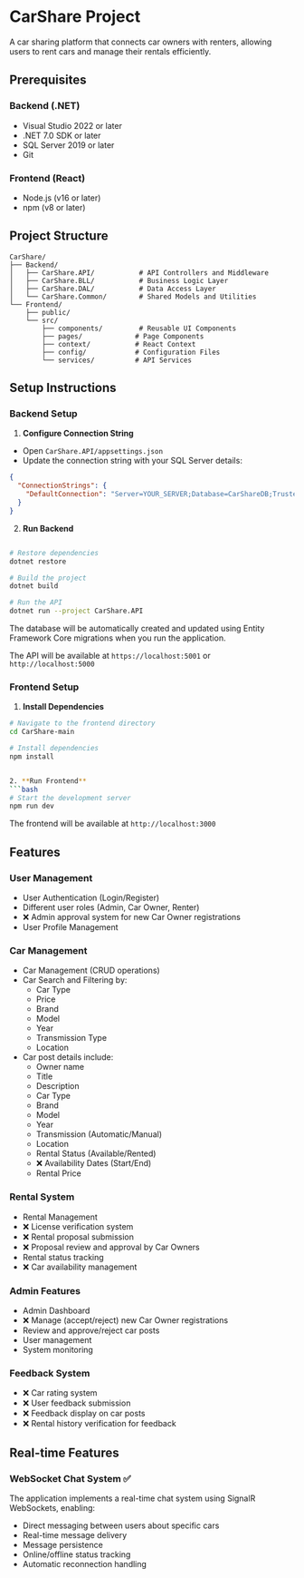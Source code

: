 # CarShare Project

A car sharing platform that connects car owners with renters, allowing users to rent cars and manage their rentals efficiently.

## Prerequisites

### Backend (.NET)
- Visual Studio 2022 or later
- .NET 7.0 SDK or later
- SQL Server 2019 or later
- Git

### Frontend (React)
- Node.js (v16 or later)
- npm (v8 or later)

## Project Structure
```
CarShare/
├── Backend/
│   ├── CarShare.API/           # API Controllers and Middleware
│   ├── CarShare.BLL/           # Business Logic Layer
│   ├── CarShare.DAL/           # Data Access Layer
│   └── CarShare.Common/        # Shared Models and Utilities
└── Frontend/
    ├── public/
    └── src/
        ├── components/         # Reusable UI Components
        ├── pages/             # Page Components
        ├── context/           # React Context
        ├── config/            # Configuration Files
        └── services/          # API Services
```

## Setup Instructions

### Backend Setup

1. **Configure Connection String**
- Open `CarShare.API/appsettings.json`
- Update the connection string with your SQL Server details:
```json
{
  "ConnectionStrings": {
    "DefaultConnection": "Server=YOUR_SERVER;Database=CarShareDB;Trusted_Connection=True;MultipleActiveResultSets=true"
  }
}
```

2. **Run Backend**
```bash

# Restore dependencies
dotnet restore

# Build the project
dotnet build

# Run the API
dotnet run --project CarShare.API
```

The database will be automatically created and updated using Entity Framework Core migrations when you run the application.

The API will be available at `https://localhost:5001` or `http://localhost:5000`

### Frontend Setup

1. **Install Dependencies**
```bash
# Navigate to the frontend directory
cd CarShare-main

# Install dependencies
npm install


2. **Run Frontend**
```bash
# Start the development server
npm run dev
```

The frontend will be available at `http://localhost:3000`

## Features

### User Management
- User Authentication (Login/Register)
- Different user roles (Admin, Car Owner, Renter)
- ❌ Admin approval system for new Car Owner registrations
- User Profile Management

### Car Management
- Car Management (CRUD operations)
- Car Search and Filtering by:
  - Car Type
  - Price
  - Brand
  - Model
  - Year
  - Transmission Type
  - Location
- Car post details include:
  - Owner name
  - Title
  - Description
  - Car Type
  - Brand
  - Model
  - Year
  - Transmission (Automatic/Manual)
  - Location
  - Rental Status (Available/Rented)
  - ❌ Availability Dates (Start/End)
  - Rental Price

### Rental System
- Rental Management
- ❌ License verification system
- ❌ Rental proposal submission
- ❌ Proposal review and approval by Car Owners
- Rental status tracking
- ❌ Car availability management

### Admin Features
- Admin Dashboard
- ❌ Manage (accept/reject) new Car Owner registrations
- Review and approve/reject car posts
- User management
- System monitoring

### Feedback System
- ❌ Car rating system
- ❌ User feedback submission
- ❌ Feedback display on car posts
- ❌ Rental history verification for feedback

## Real-time Features
### WebSocket Chat System ✅
The application implements a real-time chat system using SignalR WebSockets, enabling:
- Direct messaging between users about specific cars
- Real-time message delivery
- Message persistence
- Online/offline status tracking
- Automatic reconnection handling

